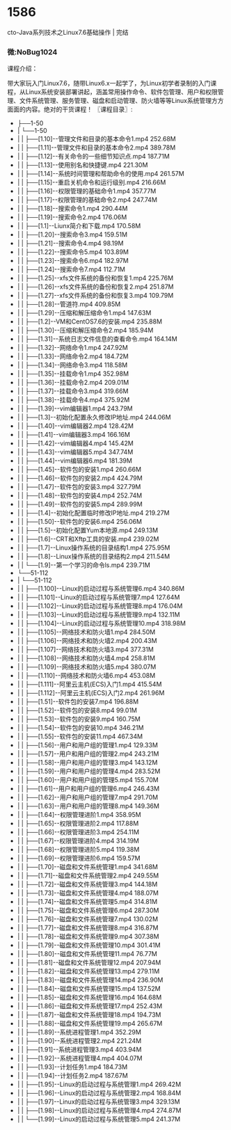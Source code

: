 # 1586
cto-Java系列技术之Linux7.6基础操作 | 完结
### 微:NoBug1024 


课程介绍：

带大家玩入门Linux7.6，随带Linux6.x一起学了，为Linux初学者录制的入门课程，从Linux系统安装部署讲起，涵盖常用操作命令、软件包管理、用户和权限管理、文件系统管理、服务管理、磁盘和启动管理、防火墙等等Linux系统管理方方面面的内容。绝对的干货课程！
〖课程目录〗:

- ├──1-50  
- |   └──1-50  
- |   |   ├──[1.10]--管理文件和目录的基本命令1.mp4  252.68M
- |   |   ├──[1.11]--管理文件和目录的基本命令2.mp4  389.78M
- |   |   ├──[1.12]--有关命令的一些细节知识点.mp4  187.71M
- |   |   ├──[1.13]--使用别名和快捷键.mp4  221.30M
- |   |   ├──[1.14]--系统时间管理和帮助命令的使用.mp4  261.57M
- |   |   ├──[1.15]--重启关机命令和运行级别.mp4  216.66M
- |   |   ├──[1.16]--权限管理的基础命令1.mp4  357.77M
- |   |   ├──[1.17]--权限管理的基础命令2.mp4  247.74M
- |   |   ├──[1.18]--搜索命令1.mp4  290.44M
- |   |   ├──[1.19]--搜索命令2.mp4  176.06M
- |   |   ├──[1.1]--Liunx简介和下载.mp4  170.58M
- |   |   ├──[1.20]--搜索命令3.mp4  159.51M
- |   |   ├──[1.21]--搜索命令4.mp4  98.19M
- |   |   ├──[1.22]--搜索命令5.mp4  103.89M
- |   |   ├──[1.23]--搜索命令6.mp4  182.97M
- |   |   ├──[1.24]--搜索命令7.mp4  112.71M
- |   |   ├──[1.25]--xfs文件系统的备份和恢复1.mp4  225.76M
- |   |   ├──[1.26]--xfs文件系统的备份和恢复2.mp4  251.87M
- |   |   ├──[1.27]--xfs文件系统的备份和恢复3.mp4  109.79M
- |   |   ├──[1.28]--管道符.mp4  409.85M
- |   |   ├──[1.29]--压缩和解压缩命令1.mp4  147.63M
- |   |   ├──[1.2]--VM和CentOS7.6的安装.mp4  235.88M
- |   |   ├──[1.30]--压缩和解压缩命令2.mp4  185.94M
- |   |   ├──[1.31]--系统日志文件信息的查看命令.mp4  164.14M
- |   |   ├──[1.32]--网络命令1.mp4  247.92M
- |   |   ├──[1.33]--网络命令2.mp4  184.72M
- |   |   ├──[1.34]--网络命令3.mp4  118.58M
- |   |   ├──[1.35]--挂载命令1.mp4  352.98M
- |   |   ├──[1.36]--挂载命令2.mp4  209.01M
- |   |   ├──[1.37]--挂载命令3.mp4  319.66M
- |   |   ├──[1.38]--挂载命令4.mp4  375.92M
- |   |   ├──[1.39]--vim编辑器1.mp4  243.79M
- |   |   ├──[1.3]--初始化配置永久修改IP地址.mp4  244.06M
- |   |   ├──[1.40]--vim编辑器2.mp4  128.42M
- |   |   ├──[1.41]--vim编辑器3.mp4  166.16M
- |   |   ├──[1.42]--vim编辑器4.mp4  145.42M
- |   |   ├──[1.43]--vim编辑器5.mp4  347.74M
- |   |   ├──[1.44]--vim编辑器6.mp4  181.39M
- |   |   ├──[1.45]--软件包的安装1.mp4  260.66M
- |   |   ├──[1.46]--软件包的安装2.mp4  424.79M
- |   |   ├──[1.47]--软件包的安装3.mp4  327.79M
- |   |   ├──[1.48]--软件包的安装4.mp4  252.74M
- |   |   ├──[1.49]--软件包的安装5.mp4  289.99M
- |   |   ├──[1.4]--初始化配置临时修改IP地址.mp4  219.27M
- |   |   ├──[1.50]--软件包的安装6.mp4  256.06M
- |   |   ├──[1.5]--初始化配置Yum本地源.mp4  249.13M
- |   |   ├──[1.6]--CRT和Xftp工具的安装.mp4  239.02M
- |   |   ├──[1.7]--Linux操作系统的目录结构1.mp4  275.95M
- |   |   ├──[1.8]--Linux操作系统的目录结构2.mp4  211.54M
- |   |   └──[1.9]--第一个学习的命令ls.mp4  239.71M
- └──51-112  
- |   └──51-112  
- |   |   ├──[1.100]--Linux的启动过程与系统管理6.mp4  340.86M
- |   |   ├──[1.101]--Linux的启动过程与系统管理7.mp4  127.64M
- |   |   ├──[1.102]--Linux的启动过程与系统管理8.mp4  176.04M
- |   |   ├──[1.103]--Linux的启动过程与系统管理9.mp4  132.11M
- |   |   ├──[1.104]--Linux的启动过程与系统管理10.mp4  318.98M
- |   |   ├──[1.105]--网络技术和防火墙1.mp4  284.50M
- |   |   ├──[1.106]--网络技术和防火墙2.mp4  200.43M
- |   |   ├──[1.107]--网络技术和防火墙3.mp4  377.31M
- |   |   ├──[1.108]--网络技术和防火墙4.mp4  258.81M
- |   |   ├──[1.109]--网络技术和防火墙5.mp4  380.07M
- |   |   ├──[1.110]--网络技术和防火墙6.mp4  453.08M
- |   |   ├──[1.111]--阿里云主机(ECS)入门1.mp4  415.54M
- |   |   ├──[1.112]--阿里云主机(ECS)入门2.mp4  261.96M
- |   |   ├──[1.51]--软件包的安装7.mp4  196.88M
- |   |   ├──[1.52]--软件包的安装8.mp4  99.01M
- |   |   ├──[1.53]--软件包的安装9.mp4  160.75M
- |   |   ├──[1.54]--软件包的安装10.mp4  346.21M
- |   |   ├──[1.55]--软件包的安装11.mp4  467.34M
- |   |   ├──[1.56]--用户和用户组的管理1.mp4  129.33M
- |   |   ├──[1.57]--用户和用户组的管理2.mp4  243.21M
- |   |   ├──[1.58]--用户和用户组的管理3.mp4  143.12M
- |   |   ├──[1.59]--用户和用户组的管理4.mp4  283.52M
- |   |   ├──[1.60]--用户和用户组的管理5.mp4  155.70M
- |   |   ├──[1.61]--用户和用户组的管理6.mp4  246.43M
- |   |   ├──[1.62]--用户和用户组的管理7.mp4  291.70M
- |   |   ├──[1.63]--用户和用户组的管理8.mp4  149.36M
- |   |   ├──[1.64]--权限管理进阶1.mp4  358.95M
- |   |   ├──[1.65]--权限管理进阶2.mp4  117.88M
- |   |   ├──[1.66]--权限管理进阶3.mp4  254.11M
- |   |   ├──[1.67]--权限管理进阶4.mp4  314.19M
- |   |   ├──[1.68]--权限管理进阶5.mp4  119.38M
- |   |   ├──[1.69]--权限管理进阶6.mp4  159.57M
- |   |   ├──[1.70]--磁盘和文件系统管理1.mp4  341.68M
- |   |   ├──[1.71]--磁盘和文件系统管理2.mp4  249.55M
- |   |   ├──[1.72]--磁盘和文件系统管理3.mp4  144.18M
- |   |   ├──[1.73]--磁盘和文件系统管理4.mp4  188.07M
- |   |   ├──[1.74]--磁盘和文件系统管理5.mp4  314.81M
- |   |   ├──[1.75]--磁盘和文件系统管理6.mp4  287.30M
- |   |   ├──[1.76]--磁盘和文件系统管理7.mp4  130.02M
- |   |   ├──[1.77]--磁盘和文件系统管理8.mp4  316.87M
- |   |   ├──[1.78]--磁盘和文件系统管理9.mp4  307.38M
- |   |   ├──[1.79]--磁盘和文件系统管理10.mp4  301.41M
- |   |   ├──[1.80]--磁盘和文件系统管理11.mp4  76.77M
- |   |   ├──[1.81]--磁盘和文件系统管理12.mp4  207.94M
- |   |   ├──[1.82]--磁盘和文件系统管理13.mp4  279.11M
- |   |   ├──[1.83]--磁盘和文件系统管理14.mp4  236.90M
- |   |   ├──[1.84]--磁盘和文件系统管理15.mp4  137.52M
- |   |   ├──[1.85]--磁盘和文件系统管理16.mp4  164.68M
- |   |   ├──[1.86]--磁盘和文件系统管理17.mp4  252.43M
- |   |   ├──[1.87]--磁盘和文件系统管理18.mp4  194.73M
- |   |   ├──[1.88]--磁盘和文件系统管理19.mp4  265.67M
- |   |   ├──[1.89]--系统进程管理1.mp4  352.29M
- |   |   ├──[1.90]--系统进程管理2.mp4  221.24M
- |   |   ├──[1.91]--系统进程管理3.mp4  403.94M
- |   |   ├──[1.92]--系统进程管理4.mp4  404.07M
- |   |   ├──[1.93]--计划任务1.mp4  184.73M
- |   |   ├──[1.94]--计划任务2.mp4  187.67M
- |   |   ├──[1.95]--Linux的启动过程与系统管理1.mp4  269.42M
- |   |   ├──[1.96]--Linux的启动过程与系统管理2.mp4  168.84M
- |   |   ├──[1.97]--Linux的启动过程与系统管理3.mp4  329.13M
- |   |   ├──[1.98]--Linux的启动过程与系统管理4.mp4  274.87M
- |   |   └──[1.99]--Linux的启动过程与系统管理5.mp4  241.37M
